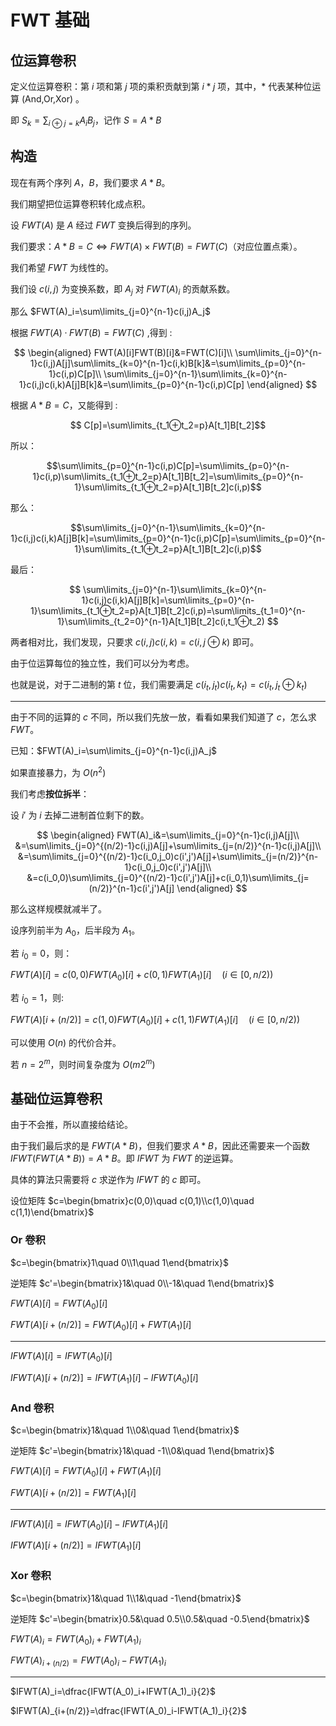 # FWT 基础

## 位运算卷积

定义位运算卷积：第 $i$ 项和第 $j$ 项的乘积贡献到第 $i*j$ 项，其中，$*$ 代表某种位运算 (And,Or,Xor) 。

即 $S_k=\sum_{i\oplus j=k}A_iB_j$，记作 $S=A*B$

## 构造

现在有两个序列 $A$，$B$，我们要求 $A*B$。

我们期望把位运算卷积转化成点积。

设 $FWT(A)$ 是 $A$ 经过 $FWT$ 变换后得到的序列。

我们要求：$A*B=C\Longleftrightarrow FWT(A)\times FWT(B)=FWT(C)$（对应位置点乘）。

我们希望 $FWT$ 为线性的。

我们设 $c(i,j)$ 为变换系数，即 $A_j$ 对 $FWT(A)_i$ 的贡献系数。

那么 $FWT(A)_i=\sum\limits_{j=0}^{n-1}c(i,j)A_j$

根据 $FWT(A)·FWT(B)=FWT(C)$ ,得到 :

$$
\begin{aligned}
FWT(A)[i]FWT(B)[i]&=FWT(C)[i]\\
\sum\limits_{j=0}^{n-1}c(i,j)A[j]\sum\limits_{k=0}^{n-1}c(i,k)B[k]&=\sum\limits_{p=0}^{n-1}c(i,p)C[p]\\
\sum\limits_{j=0}^{n-1}\sum\limits_{k=0}^{n-1}c(i,j)c(i,k)A[j]B[k]&=\sum\limits_{p=0}^{n-1}c(i,p)C[p]
\end{aligned}
$$

根据 $A*B=C$，又能得到 :

$$ C[p]=\sum\limits_{t_1⊕t_2=p}A[t_1]B[t_2]$$

所以：

$$\sum\limits_{p=0}^{n-1}c(i,p)C[p]=\sum\limits_{p=0}^{n-1}c(i,p)\sum\limits_{t_1⊕t_2=p}A[t_1]B[t_2]=\sum\limits_{p=0}^{n-1}\sum\limits_{t_1⊕t_2=p}A[t_1]B[t_2]c(i,p)$$

那么：

$$\sum\limits_{j=0}^{n-1}\sum\limits_{k=0}^{n-1}c(i,j)c(i,k)A[j]B[k]=\sum\limits_{p=0}^{n-1}c(i,p)C[p]=\sum\limits_{p=0}^{n-1}\sum\limits_{t_1⊕t_2=p}A[t_1]B[t_2]c(i,p)$$

最后：

$$
\sum\limits_{j=0}^{n-1}\sum\limits_{k=0}^{n-1}c(i,j)c(i,k)A[j]B[k]=\sum\limits_{p=0}^{n-1}\sum\limits_{t_1⊕t_2=p}A[t_1]B[t_2]c(i,p)=\sum\limits_{t_1=0}^{n-1}\sum\limits_{t_2=0}^{n-1}A[t_1]B[t_2]c(i,t_1⊕t_2)
$$

两者相对比，我们发现，只要求 $c(i,j)c(i,k)=c(i,j⊕k)$ 即可。

由于位运算每位的独立性，我们可以分为考虑。

也就是说，对于二进制的第 $t$ 位，我们需要满足 $c(i_t,j_t)c(i_t,k_t)=c(i_t,j_t\oplus k_t)$

------------

由于不同的运算的 $c$ 不同，所以我们先放一放，看看如果我们知道了 $c$，怎么求 $FWT$。

已知：$FWT(A)_i=\sum\limits_{j=0}^{n-1}c(i,j)A_j$

如果直接暴力，为 $O(n^2)$

我们考虑**按位拆半**：

设 $i'$ 为 $i$ 去掉二进制首位剩下的数。

$$
\begin{aligned}
FWT(A)_i&=\sum\limits_{j=0}^{n-1}c(i,j)A[j]\\
&=\sum\limits_{j=0}^{(n/2)-1}c(i,j)A[j]+\sum\limits_{j=(n/2)}^{n-1}c(i,j)A[j]\\
&=\sum\limits_{j=0}^{(n/2)-1}c(i_0,j_0)c(i',j')A[j]+\sum\limits_{j=(n/2)}^{n-1}c(i_0,j_0)c(i',j')A[j]\\
&=c(i_0,0)\sum\limits_{j=0}^{(n/2)-1}c(i',j')A[j]+c(i_0,1)\sum\limits_{j=(n/2)}^{n-1}c(i',j')A[j]
\end{aligned}
$$

那么这样规模就减半了。

设序列前半为 $A_0$，后半段为 $A_1$。

若 $i_0=0$，则：

$FWT(A)[i]=c(0,0)FWT(A_0)[i]+c(0,1)FWT(A_1)[i]\quad \big(i\in[0,n/2)\big)$

若 $i_0=1$，则:

$FWT(A)[i+(n/2)]=c(1,0)FWT(A_0)[i]+c(1,1)FWT(A_1)[i]\quad \big(i\in[0,n/2)\big)$

可以使用 $O(n)$ 的代价合并。

若 $n=2^m$，则时间复杂度为 $O(m2^m)$

## 基础位运算卷积

由于不会推，所以直接给结论。

由于我们最后求的是 $FWT(A*B)$，但我们要求 $A*B$，因此还需要来一个函数 $IFWT(FWT(A*B))=A*B$。即 $IFWT$ 为 $FWT$ 的逆运算。

具体的算法只需要将 $c$ 求逆作为 $IFWT$ 的 $c$ 即可。

设位矩阵  $c=\begin{bmatrix}c(0,0)\quad c(0,1)\\c(1,0)\quad c(1,1)\end{bmatrix}$

### Or 卷积

$c=\begin{bmatrix}1\quad 0\\1\quad 1\end{bmatrix}$

逆矩阵 $c'=\begin{bmatrix}1&\quad 0\\-1&\quad 1\end{bmatrix}$

$FWT(A)[i]=FWT(A_0)[i]$

$FWT(A)[i+(n/2)]=FWT(A_0)[i]+FWT(A_1)[i]$

---------

$IFWT(A)[i]=IFWT(A_0)[i]$

$IFWT(A)[i+(n/2)]=IFWT(A_1)[i]-IFWT(A_0)[i]$

###  And 卷积

$c=\begin{bmatrix}1&\quad 1\\0&\quad 1\end{bmatrix}$

逆矩阵 $c'=\begin{bmatrix}1&\quad -1\\0&\quad 1\end{bmatrix}$

$FWT(A)[i]=FWT(A_0)[i]+FWT(A_1)[i]$

$FWT(A)[i+(n/2)]=FWT(A_1)[i]$

---------

$IFWT(A)[i]=IFWT(A_0)[i]-IFWT(A_1)[i]$

$IFWT(A)[i+(n/2)]=IFWT(A_1)[i]$

### Xor 卷积

$c=\begin{bmatrix}1&\quad 1\\1&\quad -1\end{bmatrix}$

逆矩阵 $c'=\begin{bmatrix}0.5&\quad 0.5\\0.5&\quad -0.5\end{bmatrix}$

$FWT(A)_i=FWT(A_0)_i+FWT(A_1)_i$

$FWT(A)_{i+(n/2)}=FWT(A_0)_i-FWT(A_1)_{i}$

---------

$IFWT(A)_i=\dfrac{IFWT(A_0)_i+IFWT(A_1)_i}{2}$

$IFWT(A)_{i+(n/2)}=\dfrac{IFWT(A_0)_i-IFWT(A_1)_i}{2}$